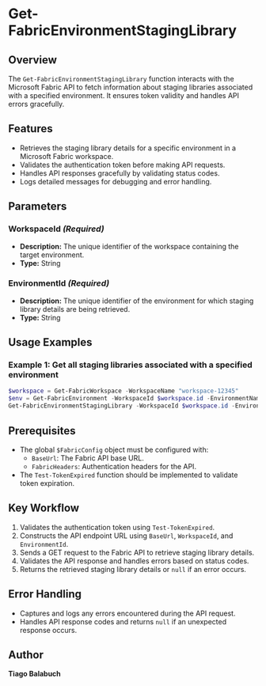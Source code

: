 # Get-FabricEnvironmentStagingLibrary

## Overview

The `Get-FabricEnvironmentStagingLibrary` function interacts with the Microsoft Fabric API to fetch information about staging libraries associated with a specified environment. It ensures token validity and handles API errors gracefully.

## Features

- Retrieves the staging library details for a specific environment in a Microsoft Fabric workspace.
- Validates the authentication token before making API requests.
- Handles API responses gracefully by validating status codes.
- Logs detailed messages for debugging and error handling.

## Parameters

### WorkspaceId *(Required)*

- **Description:** The unique identifier of the workspace containing the target environment.
- **Type:** String

### EnvironmentId *(Required)*

- **Description:** The unique identifier of the environment for which staging library details are being retrieved.
- **Type:** String

## Usage Examples

### Example 1: Get all staging libraries associated with a specified environment

```powershell
$workspace = Get-FabricWorkspace -WorkspaceName "workspace-12345"
$env = Get-FabricEnvironment -WorkspaceId $workspace.id -EnvironmentName "Env01"
Get-FabricEnvironmentStagingLibrary -WorkspaceId $workspace.id -EnvironmentId $env.id
```

## Prerequisites

- The global `$FabricConfig` object must be configured with:
  - `BaseUrl`: The Fabric API base URL.
  - `FabricHeaders`: Authentication headers for the API.
- The `Test-TokenExpired` function should be implemented to validate token expiration.

## Key Workflow

1. Validates the authentication token using `Test-TokenExpired`.
2. Constructs the API endpoint URL using `BaseUrl`, `WorkspaceId`, and `EnvironmentId`.
3. Sends a GET request to the Fabric API to retrieve staging library details.
4. Validates the API response and handles errors based on status codes.
5. Returns the retrieved staging library details or `null` if an error occurs.

## Error Handling

- Captures and logs any errors encountered during the API request.
- Handles API response codes and returns `null` if an unexpected response occurs.

## Author

**Tiago Balabuch**
